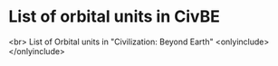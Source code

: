 # List of orbital units in CivBE

&lt;br&gt;
List of Orbital units in "Civilization: Beyond Earth"
&lt;onlyinclude&gt;&lt;/onlyinclude&gt;
